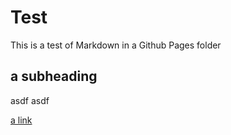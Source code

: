 # Test
This is a test of Markdown in a Github Pages folder

## a subheading
asdf asdf

[a link](google.com)
